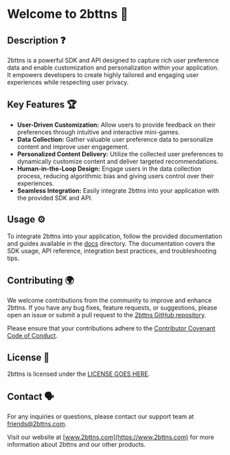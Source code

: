 # Welcome to 2bttns 👋

## Description ❓
2bttns is a powerful SDK and API designed to capture rich user preference data and enable customization and personalization within your application. It empowers developers to create highly tailored and engaging user experiences while respecting user privacy.

## Key Features 🏆
- **User-Driven Customization:** Allow users to provide feedback on their preferences through intuitive and interactive mini-games.
- **Data Collection:** Gather valuable user preference data to personalize content and improve user engagement.
- **Personalized Content Delivery:** Utilize the collected user preferences to dynamically customize content and deliver targeted recommendations.
- **Human-in-the-Loop Design:** Engage users in the data collection process, reducing algorithmic bias and giving users control over their experiences.
- **Seamless Integration:** Easily integrate 2bttns into your application with the provided SDK and API.

## Usage ⚙️
To integrate 2bttns into your application, follow the provided documentation and guides available in the [docs](https://www.2bttns.com/docs/intro) directory. The documentation covers the SDK usage, API reference, integration best practices, and troubleshooting tips.

## Contributing 🌍
We welcome contributions from the community to improve and enhance 2bttns. If you have any bug fixes, feature requests, or suggestions, please open an issue or submit a pull request to the [2bttns GitHub repository](https://github.com/2bttns/2bttns).

Please ensure that your contributions adhere to the [Contributor Covenant Code of Conduct](./CODE_OF_CONDUCT.md).

## License 🤝
2bttns is licensed under the [LICENSE GOES HERE](./).

## Contact 🗣️
For any inquiries or questions, please contact our support team at friends@2bttns.com.

Visit our website at [www.2bttns.com](https://www.2bttns.com) for more information about 2bttns and our other products.
